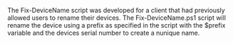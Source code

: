 The Fix-DeviceName script was developed for a client that had previously allowed users to rename their devices. The Fix-DeviceName.ps1 script will rename the device using a prefix as specified in the script with the $prefix variable and the devices serial number to create a nunique name.